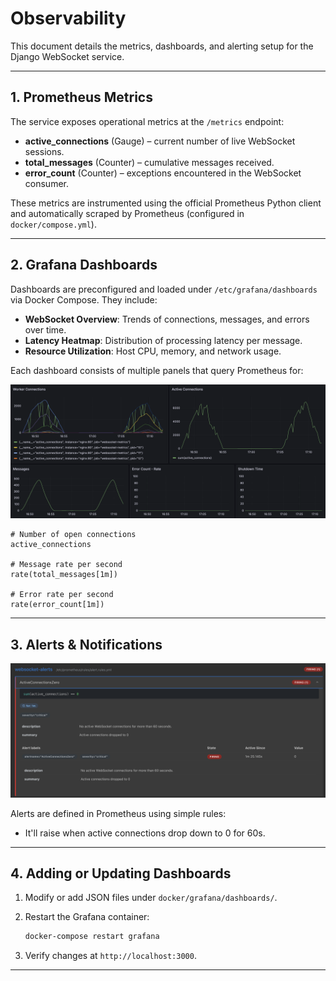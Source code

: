 # Observability

This document details the metrics, dashboards, and alerting setup for the
Django WebSocket service.

---

## 1. Prometheus Metrics

The service exposes operational metrics at the `/metrics` endpoint:

* **active\_connections** (Gauge)  – current number of live WebSocket sessions.
* **total\_messages** (Counter)   – cumulative messages received.
* **error\_count** (Counter)      – exceptions encountered in the WebSocket
  consumer.

These metrics are instrumented using the official Prometheus Python client and
automatically scraped by Prometheus (configured in `docker/compose.yml`).

---

## 2. Grafana Dashboards

Dashboards are preconfigured and loaded under `/etc/grafana/dashboards` via
Docker Compose. They include:

* **WebSocket Overview**: Trends of connections, messages, and errors over
  time.
* **Latency Heatmap**: Distribution of processing latency per message.
* **Resource Utilization**: Host CPU, memory, and network usage.

Each dashboard consists of multiple panels that query Prometheus for:

![Grafana Dashboard Load Testing](/data/grafana-dashboard-load-testing.png)

```promql
# Number of open connections
active_connections

# Message rate per second
rate(total_messages[1m])

# Error rate per second
rate(error_count[1m])
```
---

## 3. Alerts & Notifications

![Prometheus Alert Firing](/data/prometheus-rule-firing.png)

Alerts are defined in Prometheus using simple rules:

- It'll raise when active connections drop down to 0 for 60s.

---

## 4. Adding or Updating Dashboards

1. Modify or add JSON files under `docker/grafana/dashboards/`.
2. Restart the Grafana container:

   ```bash
   docker-compose restart grafana
   ```
3. Verify changes at `http://localhost:3000`.

---
